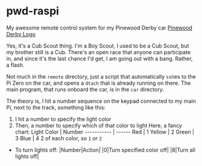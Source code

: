 # pwd-raspi
My awesome remote control system for my Pinewood Derby car
[Pinewood Derby Logo](http://www.abc-pinewood-derby.com/images/pinewood-derby-logo.png)

Yes, it's a Cub Scout thing. I'm a Boy Scout, I used to be a Cub Scout, but my brother still is a Cub. There's an open race that anyone can participate in, and since it's the last chance I'd get, I am going out with a bang. Rather, a flash.

Not much in the `remote` directory, just a script that automatically `ssh`es to the Pi Zero on the car, and opens a `dtach` that is already running on there. The main program, that runs onboard the car, is in the `car` directory.

The theory is, I hit a number sequence on the keypad connected to my main Pi, next to the track, something like this:

1. I hit a number to specify the light color
2. Then, a number to specify which of that color to light
Here, a fancy chart:
Light Color | Number
----------- | ------
Red | 1
Yellow | 2
Green | 3
Blue | 4
2 of each color, so `1` or `2`

* To turn lights off:
|Number|Action|
|0|Turn specified color off|
|8|Turn all lights off|


